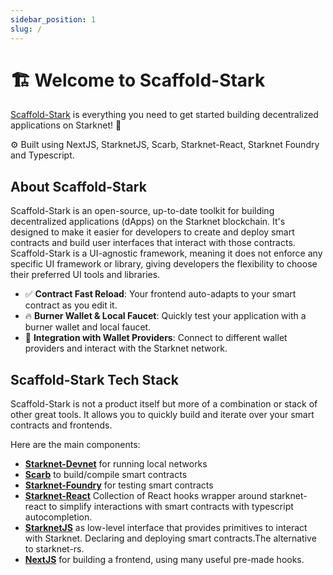 ```yaml
---
sidebar_position: 1
slug: /
---
```


# 🏗 Welcome to Scaffold-Stark

[Scaffold-Stark](https://github.com/Scaffold-Stark/scaffold-stark-2) is everything you need to get started building decentralized applications on Starknet! 🚀

⚙️ Built using NextJS, StarknetJS, Scarb, Starknet-React, Starknet Foundry and Typescript.

## About Scaffold-Stark

Scaffold-Stark is an open-source, up-to-date toolkit for building decentralized applications (dApps) on the Starknet blockchain. It's designed to make it easier for developers to create and deploy smart contracts and build user interfaces that interact with those contracts. Scaffold-Stark is a UI-agnostic framework, meaning it does not enforce any specific UI framework or library, giving developers the flexibility to choose their preferred UI tools and libraries.

- ✅ **Contract Fast Reload**: Your frontend auto-adapts to your smart contract as you edit it.
- 🔥 **Burner Wallet & Local Faucet**: Quickly test your application with a burner wallet and local faucet.
- 🔐 **Integration with Wallet Providers**: Connect to different wallet providers and interact with the Starknet network.

## Scaffold-Stark Tech Stack

Scaffold-Stark is not a product itself but more of a combination or stack of other great tools. It allows you to quickly build and iterate over your smart contracts and frontends.

Here are the main components:

- [**Starknet-Devnet**](https://0xspaceshard.github.io/starknet-devnet/) for running local networks
- [**Scarb**](https://docs.swmansion.com/scarb/) to build/compile smart contracts
- [**Starknet-Foundry**](https://foundry-rs.github.io/starknet-foundry/index.html) for testing smart contracts
- [**Starknet-React**](https://starknet-react.com/docs/getting-started) Collection of React hooks wrapper around starknet-react to simplify interactions with smart contracts with typescript autocompletion.
- [**StarknetJS**](https://www.starknetjs.com/docs/guides/intro) as low-level interface that provides primitives to interact with Starknet. Declaring and deploying smart contracts.The alternative to starknet-rs.
- [**NextJS**](https://nextjs.org/docs) for building a frontend, using many useful pre-made hooks.
